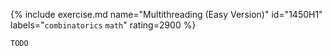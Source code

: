{% include exercise.md name="Multithreading (Easy Version)" id="1450H1" labels="`combinatorics` `math`" rating=2900 %}

```
TODO
```
